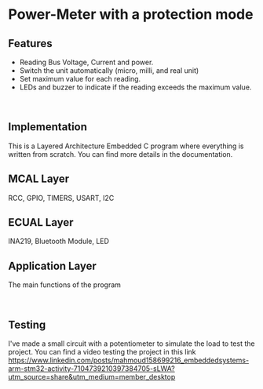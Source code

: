 # Power-Meter with a protection mode

## Features
- Reading Bus Voltage, Current and power.
- Switch the unit automatically (micro, milli, and real unit)
- Set maximum value for each reading.
- LEDs and buzzer to indicate if the reading exceeds the maximum value.

<br>

## Implementation
This is a Layered Architecture Embedded C program where everything is written from scratch. You can find more details in the documentation.

## MCAL Layer
RCC, GPIO, TIMERS, USART, I2C

## ECUAL Layer
INA219, Bluetooth Module, LED

## Application Layer
The main functions of the program

<br>

## Testing
I've made a small circuit with a potentiometer to simulate the load to test the project.
You can find a video testing the project in this link 
https://www.linkedin.com/posts/mahmoud158699216_embeddedsystems-arm-stm32-activity-7104739210397384705-sLWA?utm_source=share&utm_medium=member_desktop
